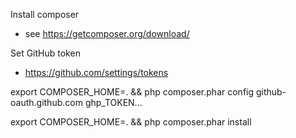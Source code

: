 Install composer

* see https://getcomposer.org/download/

Set GitHub token

* https://github.com/settings/tokens

export COMPOSER_HOME=. && php composer.phar config github-oauth.github.com ghp_TOKEN...

export COMPOSER_HOME=. && php composer.phar install
